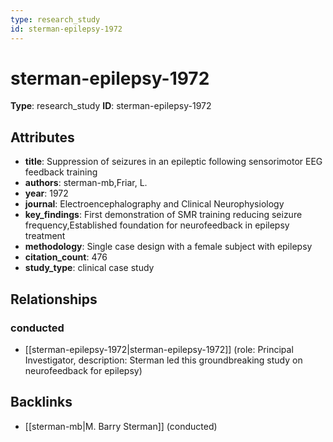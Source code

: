 ```yaml
---
type: research_study
id: sterman-epilepsy-1972
---
```


# sterman-epilepsy-1972

**Type**: research_study
**ID**: sterman-epilepsy-1972

## Attributes

- **title**: Suppression of seizures in an epileptic following sensorimotor EEG feedback training
- **authors**: sterman-mb,Friar, L.
- **year**: 1972
- **journal**: Electroencephalography and Clinical Neurophysiology
- **key_findings**: First demonstration of SMR training reducing seizure frequency,Established foundation for neurofeedback in epilepsy treatment
- **methodology**: Single case design with a female subject with epilepsy
- **citation_count**: 476
- **study_type**: clinical case study

## Relationships

### conducted

- [[sterman-epilepsy-1972|sterman-epilepsy-1972]] (role: Principal Investigator, description: Sterman led this groundbreaking study on neurofeedback for epilepsy)

## Backlinks

- [[sterman-mb|M. Barry Sterman]] (conducted)

